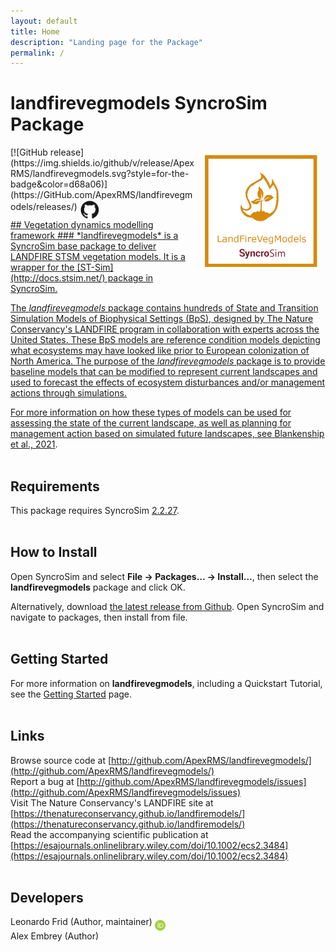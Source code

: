 ```yaml
---
layout: default
title: Home
description: "Landing page for the Package"
permalink: /
---
```


# **landfirevegmodels** SyncroSim Package
<img align="right" style="padding: 13px" width="180" src="assets/images/logo/landfirevegmodels-sticker.png">
[![GitHub release](https://img.shields.io/github/v/release/ApexRMS/landfirevegmodels.svg?style=for-the-badge&color=d68a06)](https://GitHub.com/ApexRMS/landfirevegmodels/releases/)    <a href="https://github.com/ApexRMS/landfirevegmodels"><img align="middle" style="padding: 1px" width="30" src="assets/images/logo/github-trans2.png">
<br>
## Vegetation dynamics modelling framework
### *landfirevegmodels* is a SyncroSim base package to deliver LANDFIRE STSM vegetation models. It is a wrapper for the [ST-Sim](http://docs.stsim.net/) package in SyncroSim.


The *landfirevegmodels* package contains hundreds of State and Transition Simulation Models of Biophysical Settings (BpS), designed by The Nature Conservancy's LANDFIRE program in collaboration with experts across the United States. These BpS models are reference condition models depicting what ecosystems may have looked like prior to European colonization of North America. The purpose of the *landfirevegmodels* package is to provide baseline models that can be modified to represent current landscapes and used to forecast the effects of ecosystem disturbances and/or management actions through simulations.

For more information on how these types of models can be used for assessing the state of the current landscape, as well as planning for management action based on simulated future landscapes, see [Blankenship et al., 2021](https://esajournals.onlinelibrary.wiley.com/doi/10.1002/ecs2.3484).
<br>
<br>
## Requirements

This package requires SyncroSim [2.2.27](https://syncrosim.com/download/).
<br>
<br>
## How to Install

Open SyncroSim and select **File -> Packages… -> Install…**, then select the **landfirevegmodels** package and click OK.

Alternatively, download [the latest release from Github](https://github.com/ApexRMS/landfirevegmodels/releases/). Open SyncroSim and navigate to packages, then install from file.
<br>
<br>
## Getting Started

For more information on **landfirevegmodels**, including a Quickstart Tutorial, see the [Getting Started](https://apexrms.github.io/landfirevegmodels/getting_started.html) page.
<br>
<br>
## Links

Browse source code at
[http://github.com/ApexRMS/landfirevegmodels/](http://github.com/ApexRMS/landfirevegmodels/)
<br>
Report a bug at
[http://github.com/ApexRMS/landfirevegmodels/issues](http://github.com/ApexRMS/landfirevegmodels/issues)
<br>
Visit The Nature Conservancy's LANDFIRE site at
[https://thenatureconservancy.github.io/landfiremodels/](https://thenatureconservancy.github.io/landfiremodels/)
<br>
Read the accompanying scientific publication at
[https://esajournals.onlinelibrary.wiley.com/doi/10.1002/ecs2.3484](https://esajournals.onlinelibrary.wiley.com/doi/10.1002/ecs2.3484)
<br>
<br>
## Developers

Leonardo Frid (Author, maintainer) <a href="https://orcid.org/0000-0002-5489-2337"><img align="middle" style="padding: 0.5px" width="17" src="assets/images/ORCID.png"></a>
<br>
Alex Embrey (Author)
